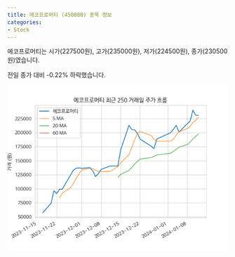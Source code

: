 ```yaml
---
title: 에코프로머티 (450080) 종목 정보
categories:
- Stock
---
```


에코프로머티는 시가(227500원), 고가(235000원), 저가(224500원), 종가(230500원)였습니다.

전일 종가 대비 -0.22% 하락했습니다.

<!-- more -->

![450080](/assets/images/stock/450080.png)
